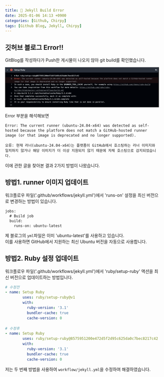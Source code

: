 ```yaml
---
title: 📌 Jekyll Build Error
date: 2025-01-06 14:13 +0900
categories: [Github, Chirpy]
tags: [Github Blog, Jekyll, Chirpy]
---
```


## 깃허브 블로그 Error!!

GitBlog를 작성하다가 Push한 게시물이 나오지 않아 git build를 확인했습니다.  

![git_build_error.png](https://github.com/Euihyunee/euihyunee.github.io/blob/main/_posts/img/git_build_error.png?raw=true)


Error 부분을 해석해보면 

```
Error: The current runner (ubuntu-24.04-x64) was detected as self-hosted because the platform does not match a GitHub-hosted runner image (or that image is deprecated and no longer supported).

오류: 현재 러너(ubuntu-24.04-x64)는 플랫폼이 GitHub에서 호스팅하는 러너 이미지와 일치하지 않거나 해당 이미지가 더 이상 지원되지 않기 때문에 자체 호스팅으로 감지되었습니다.
```

이에 관한 글을 찾아본 결과 2가지 방법이 나왔습니다.

## 방법1. runner 이미지 업데이트 

워크플로우 파일('.github/workflows/jekyll.yml')에서 'runs-on' 설정을 최신 버전으로 변경하는 방법이 있습니다. 

```
jobs:
  # Build job
  build:
    runs-on: ubuntu-latest
```

제 블로그의 `yml`파일은 이미 'ubuntu-latest'를 사용하고 있습니다.  
이를 사용하면 GitHub에서 지원하는 최신 Ubuntu 버전을 자동으로 사용합니다. 

## 방법2. Ruby 설정 업데이트 

워크플로우 파일('.github/workflows/jekyll.yml')에서 'ruby/setup-ruby' 액션을 최신 버전으로 업데이트하는 방법입니다. 

```yml
# 수정전 
- name: Setup Ruby
        uses: ruby/setup-ruby@v1
        with:
          ruby-version: '3.1' 
          bundler-cache: true 
          cache-version: 0

# 수정후
- name: Setup Ruby
        uses: ruby/setup-ruby@8575951200e472d5f2d95c625da0c7bec8217c42
        with:
          ruby-version: '3.1' 
          bundler-cache: true 
          cache-version: 0
```

저는 두 번째 방법을 사용하여 `workflow/jekyll.yml`을 수정하여 해결하였습니다. 

